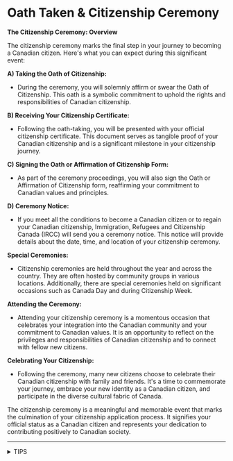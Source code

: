 # Oath Taken & Citizenship Ceremony

**The Citizenship Ceremony: Overview**

The citizenship ceremony marks the final step in your journey to becoming a Canadian citizen. Here's what you can expect during this significant event:

**A) Taking the Oath of Citizenship:**

* During the ceremony, you will solemnly affirm or swear the Oath of Citizenship. This oath is a symbolic commitment to uphold the rights and responsibilities of Canadian citizenship.

**B) Receiving Your Citizenship Certificate:**

* Following the oath-taking, you will be presented with your official citizenship certificate. This document serves as tangible proof of your Canadian citizenship and is a significant milestone in your citizenship journey.

**C) Signing the Oath or Affirmation of Citizenship Form:**

* As part of the ceremony proceedings, you will also sign the Oath or Affirmation of Citizenship form, reaffirming your commitment to Canadian values and principles.

**D) Ceremony Notice:**

* If you meet all the conditions to become a Canadian citizen or to regain your Canadian citizenship, Immigration, Refugees and Citizenship Canada (IRCC) will send you a ceremony notice. This notice will provide details about the date, time, and location of your citizenship ceremony.

**Special Ceremonies:**

* Citizenship ceremonies are held throughout the year and across the country. They are often hosted by community groups in various locations. Additionally, there are special ceremonies held on significant occasions such as Canada Day and during Citizenship Week.

**Attending the Ceremony:**

* Attending your citizenship ceremony is a momentous occasion that celebrates your integration into the Canadian community and your commitment to Canadian values. It is an opportunity to reflect on the privileges and responsibilities of Canadian citizenship and to connect with fellow new citizens.

**Celebrating Your Citizenship:**

* Following the ceremony, many new citizens choose to celebrate their Canadian citizenship with family and friends. It's a time to commemorate your journey, embrace your new identity as a Canadian citizen, and participate in the diverse cultural fabric of Canada.

The citizenship ceremony is a meaningful and memorable event that marks the culmination of your citizenship application process. It signifies your official status as a Canadian citizen and represents your dedication to contributing positively to Canadian society.

***

<details>

<summary>TIPS</summary>

* To take the Oath of Citizenship, you must meet all of the eligibility requirements for citizenship until the time you take the Oath.

<!---->

* After CIC approves your application, you may not be able to take the Oath and become a citizen if:
  * You lose permanent resident status
  * You have been asked by Canadian officials to leave Canada (removal order)

</details>
